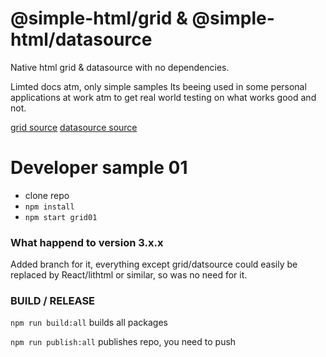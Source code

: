 
# @simple-html/grid & @simple-html/datasource

Native html grid & datasource with no dependencies.


Limted docs atm, only simple samples
Its beeing used in some personal applications at work atm to get real world testing on what works good and not.


[grid source](https://github.com/simple-html/simple-html/tree/master/packages/grid)
[datasource source](https://github.com/simple-html/simple-html/tree/master/packages/datasource)


# Developer sample 01

* clone repo
* `npm install`
* `npm start grid01`

### What happend to version 3.x.x

Added branch for it, everything except grid/datsource could easily be replaced by React/lithtml or similar, so was no need for it.


### BUILD / RELEASE

`npm run build:all` builds all packages

`npm run publish:all` publishes repo, you need to push